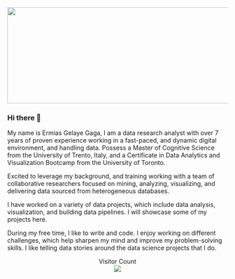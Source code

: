 
<img src="https://qsystems.com.co/wp-content/uploads/2019/05/Data-Science-Blog-Header-1658x468.jpg" height="220" width="820" />

### Hi there 👋 

<!--
**ermiasgelaye/ermiasgelaye** is a ✨ _special_ ✨ repository because its `README.md` (this file) appears on your GitHub profile.

Here are some ideas to get you started:

- 🔭 I’m currently working on ...
- 🌱 I’m currently learning ...
- 👯 I’m looking to collaborate on ...
- 🤔 I’m looking for help with ...
- 💬 Ask me about ...
- 📫 How to reach me: ...
- 😄 Pronouns: ...
- ⚡ Fun fact: ...
-->

My name is Ermias Gelaye Gaga, I am a data research analyst with over 7 years of proven experience working in a fast-paced, and dynamic digital environment, and handling data. Possess a Master of Cognitive Science from the University of Trento, Italy, and a Certificate in Data Analytics and Visualization Bootcamp from the University of Toronto.

Excited to leverage my background, and training working with a team of collaborative researchers focused on mining, analyzing, visualizing, and delivering data sourced from heterogeneous databases.

I have worked on a variety of data projects, which include data analysis, visualization, and building data pipelines. I will showcase some of my projects here.

During my free time, I like to write and code. I enjoy working on different challenges, which help sharpen my mind and improve my problem-solving skills. I like telling data stories around the data science projects that I do.

<p align="center"> 
  Visitor Count<br>
  <img src="https://profile-counter.glitch.me/ermiasgealye/count.svg"/>
</p>
